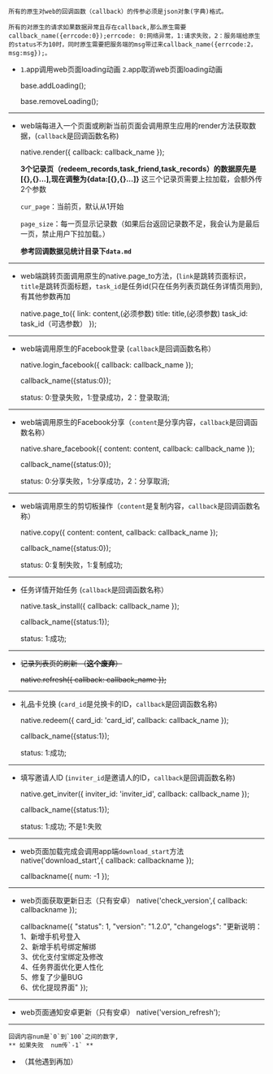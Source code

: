 `所有的原生对web的回调函数（callback）的传参必须是json对象(字典)格式。`

`所有的对原生的请求如果数据异常且存在callback,那么原生需要callback_name({errcode:0});errcode: 0:网络异常，1:请求失败，2：服务端给原生的status不为10时，同时原生需要把服务端的msg带过来callback_name({errcode:2，msg:msg});。`

- `1`.app调用web页面loading动画 `2`.app取消web页面loading动画

	base.addLoading();

	base.removeLoading();

---

- web端每进入一个页面或刷新当前页面会调用原生应用的render方法获取数据，(`callback`是回调函数名称)

	native.render({
		callback: callback_name
	});

	**3个记录页（redeem_records,task_friend,task_records）的数据原先是[{},{}...],现在调整为{data:[{},{}...]}**
	这三个记录页需要上拉加载，会额外传2个参数

	`cur_page`：当前页，默认从1开始

	`page_size`：每一页显示记录数（如果后台返回记录数不足，我会认为是最后一页，禁止用户下拉加载。）

	**参考回调数据见统计目录下`data.md`**

---

- web端跳转页面调用原生的native.page_to方法，(`link`是跳转页面标识，`title`是跳转页面标题，`task_id`是任务id(只在任务列表页跳任务详情页用到),有其他参数再加

	native.page_to({
		link: content,(必须参数)
        title: title,(必须参数)
        task_id: task_id（可选参数）
	});

---

- web端调用原生的Facebook登录  (`callback`是回调函数名称）

	native.login_facebook({
        callback: callback_name
    });

    callback_name({status:0});

    status: 0:登录失败，1:登录成功，2：登录取消;

---

- web端调用原生的Facebook分享（`content`是分享内容，`callback`是回调函数名称）

	native.share_facebook({
        content: content,
        callback: callback_name
    });

    callback_name({status:0});

    status: 0:分享失败，1:分享成功，2：分享取消;

---

- web端调用原生的剪切板操作（`content`是复制内容，`callback`是回调函数名称）

	native.copy({
        content: content,
        callback: callback_name
    });

    callback_name({status:0});

    status: 0:复制失败，1:复制成功;

---

- 任务详情开始任务 (`callback`是回调函数名称）

	native.task_install({
		callback: callback_name
	});

    callback_name({status:1});

    status: 1:成功;

---

- <del>记录列表页的刷新	（**这个废弃**）</del>

	<del>
	native.refresh({
		callback: callback_name
	});
	</del>

---


- 礼品卡兑换 (`card_id`是兑换卡的ID，`callback`是回调函数名称)

	native.redeem({
		card_id: 'card_id',
		callback: callback_name
	});

    callback_name({status:1});

    status: 1:成功;

---


- 填写邀请人ID (`inviter_id`是邀请人的ID，`callback`是回调函数名称)

	native.get_inviter({
		inviter_id: 'inviter_id',
		callback: callback_name
	});

    callback_name({status:1});

    status: 1:成功;  不是1:失败

---

- web页面加载完成会调用app端`download_start`方法
	native('download_start',{
		callback: callbackname
	});

	callbackname({
		num: -1
	});
---

- web页面获取更新日志（只有安卓）
	native('check_version',{
		callback: callbackname
	});

	callbackname({
		"status": 1,
		"version": "1.2.0",
		"changelogs": "更新说明：<br/>1、新增手机号登入<br/>2、新增手机号绑定解绑<br/>3、优化支付宝绑定及修改 <br/>4、任务界面优化更人性化 <br/>5、修复了少量BUG <br/>6、优化提现界面"
	});
---

- web页面通知安卓更新（只有安卓）
	native('version_refresh');
---
	回调内容num是`0`到`100`之间的数字,
	** 如果失败  num传`-1` **

- （其他遇到再加）

